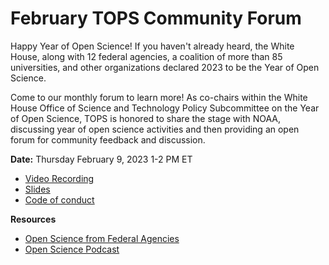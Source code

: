 # February TOPS Community Forum

Happy Year of Open Science! If you haven't already heard, the White House, along with 12 federal agencies, a coalition of more than 85 universities, and other organizations declared 2023 to be the Year of Open Science.

Come to our monthly forum to learn more!  As co-chairs within the White House Office of Science and Technology Policy Subcommittee on the Year of Open Science, TOPS is honored to share the stage with NOAA, discussing year of open science activities and then providing an open forum for community feedback and discussion.

**Date:** Thursday February 9, 2023 1-2 PM ET

- [Video Recording](https://www.youtube.com/watch?v=hMlhL73R5CE)
- [Slides](https://doi.org/10.5281/zenodo.7626004)
- [Code of conduct](./Code_Of_Conduct.md)

**Resources**
- [Open Science from Federal Agencies](https://open.science.gov/)
- [Open Science Podcast](https://www.grss-ieee.org/down-to-earth-podcast/)
